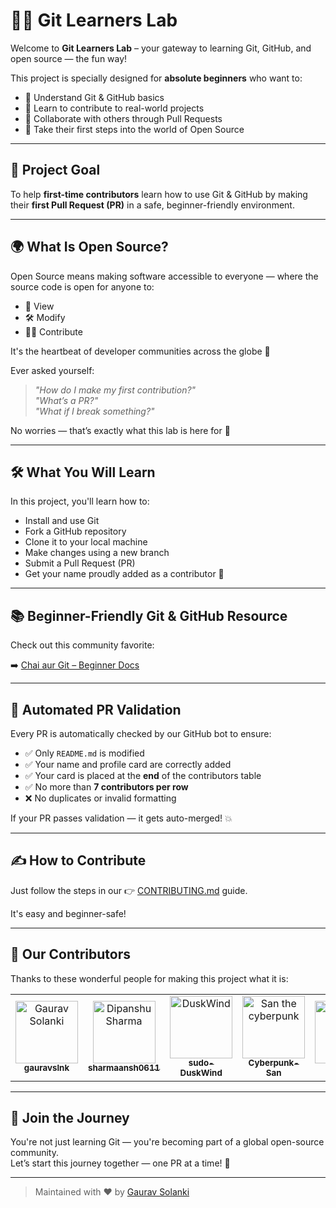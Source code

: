 # 👨‍💻 Git Learners Lab

Welcome to **Git Learners Lab** – your gateway to learning Git, GitHub, and open source — the fun way!

This project is specially designed for **absolute beginners** who want to:

- 🧠 Understand Git & GitHub basics  
- 🔧 Learn to contribute to real-world projects  
- 🤝 Collaborate with others through Pull Requests  
- 🚀 Take their first steps into the world of Open Source  

---

## 🎯 Project Goal

To help **first-time contributors** learn how to use Git & GitHub by making their **first Pull Request (PR)** in a safe, beginner-friendly environment.

---

## 🌍 What Is Open Source?

Open Source means making software accessible to everyone — where the source code is open for anyone to:

- 👀 View  
- 🛠 Modify  
- 🧑‍💻 Contribute  

It's the heartbeat of developer communities across the globe 💖

Ever asked yourself:

> _"How do I make my first contribution?"_  
> _"What’s a PR?"_  
> _"What if I break something?"_

No worries — that’s exactly what this lab is here for 💪

---

## 🛠 What You Will Learn

In this project, you'll learn how to:

- Install and use Git  
- Fork a GitHub repository  
- Clone it to your local machine  
- Make changes using a new branch  
- Submit a Pull Request (PR)  
- Get your name proudly added as a contributor 🌟  

---

## 📚 Beginner-Friendly Git & GitHub Resource

Check out this community favorite:

➡️ [Chai aur Git – Beginner Docs](https://docs.chaicode.com/youtube/chai-aur-git/introduction/)

---

## 🤖 Automated PR Validation

Every PR is automatically checked by our GitHub bot to ensure:

- ✅ Only `README.md` is modified  
- ✅ Your name and profile card are correctly added  
- ✅ Your card is placed at the **end** of the contributors table  
- ✅ No more than **7 contributors per row**  
- ❌ No duplicates or invalid formatting  

If your PR passes validation — it gets auto-merged! 💥

---

## ✍️ How to Contribute

Just follow the steps in our 👉 [CONTRIBUTING.md](CONTRIBUTING.md) guide.

It's easy and beginner-safe!

---

## 💖 Our Contributors

Thanks to these wonderful people for making this project what it is:

<!-- ALL-CONTRIBUTORS-LIST:START - Do not remove or modify this section -->
<!-- prettier-ignore-start -->
<!-- markdownlint-disable -->
<table>
  <tbody>
    <tr>
      <td align="center">
        <a href="https://github.com/gauravslnk/">
          <img src="https://avatars.githubusercontent.com/u/92677309?v=4" width="100px;" alt="Gaurav Solanki" />
          <br />
          <sub><b>gauravslnk</b></sub>
        </a>
      </td>
      <td align="center">
        <a href="https://github.com/sharmaansh0611">
          <img src="https://avatars.githubusercontent.com/u/148381788?v=4" width="100px;" alt="Dipanshu Sharma" />
          <br />
          <sub><b>sharmaansh0611</b></sub>
        </a>
      </td>
      <td align="center">
        <a href="https://github.com/sudo-DuskWind">
          <img src="https://avatars.githubusercontent.com/u/216082456?v=4" width="100px;" alt="DuskWind" />
          <br />
          <sub><b>sudo-DuskWind</b></sub>
        </a>
      </td>
      <td align="center">
        <a href="https://github.com/Cyberpunk-San">
          <img src="https://avatars.githubusercontent.com/u/176785013?v=4" width="100px;" alt="San the cyberpunk " />
          <br />
          <sub><b>Cyberpunk-San</b></sub>
        </a>
      </td>
      <!-- Add new entries below this line by editing README.md -->
      <td align="center">
        <a href="https://github.com/hmzakt">
          <img src="https://avatars.githubusercontent.com/u/175908432?v=4" width="100px;" alt="hmzakt" />
          <br />
          <sub><b>hmzakt</b></sub>
        </a>
      </td>
            <td align="center">
  <a href="https://github.com/codebyaru">
    <img src="https://avatars.githubusercontent.com/u/183202783?v=4" width="100px;" alt="Arushi Jain" />
    <br />
    <sub><b>Arushi Jain</b></sub>
  </a>
</td>
<!-- Add new entries below this line by editing README.md -->
    </tr>
  </tbody>
</table>
<!-- markdownlint-enable -->
<!-- prettier-ignore-end -->
<!-- ALL-CONTRIBUTORS-LIST:END -->

---

## 🧠 Join the Journey

You're not just learning Git — you're becoming part of a global open-source community.  
Let’s start this journey together — one PR at a time! 🚀

---

> Maintained with ❤️ by [Gaurav Solanki](https://github.com/gauravslnk)
